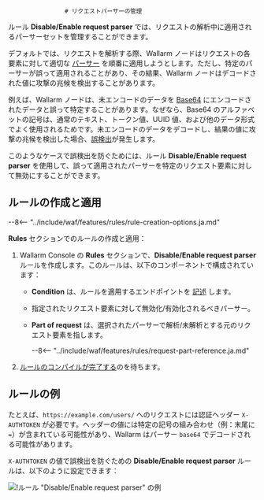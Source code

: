 					# リクエストパーサーの管理

ルール **Disable/Enable request parser** では、リクエストの解析中に適用されるパーサーセットを管理することができます。

デフォルトでは、リクエストを解析する際、Wallarm ノードはリクエストの各要素に対して適切な [パーサー](request-processing.ja.md) を順番に適用しようとします。ただし、特定のパーサーが誤って適用されることがあり、その結果、Wallarm ノードはデコードされた値に攻撃の兆候を検出することがあります。

例えば、Wallarm ノードは、未エンコードのデータを [Base64](https://en.wikipedia.org/wiki/Base64) にエンコードされたデータと誤って特定することがあります。なぜなら、Base64 のアルファベットの記号は、通常のテキスト、トークン値、UUID 値、および他のデータ形式でよく使用されるためです。未エンコードのデータをデコードし、結果の値に攻撃の兆候を検出した場合、[誤検出](../../about-wallarm/protecting-against-attacks.ja.md#false-positives)が発生します。

このようなケースで誤検出を防ぐためには、ルール **Disable/Enable request parser** を使用して、誤って適用されたパーサーを特定のリクエスト要素に対して無効にすることができます。

## ルールの作成と適用

--8<-- "../include/waf/features/rules/rule-creation-options.ja.md"

**Rules** セクションでのルールの作成と適用：

1. Wallarm Console の **Rules** セクションで、**Disable/Enable request parser** ルールを作成します。このルールは、以下のコンポーネントで構成されています：

      * **Condition** は、ルールを適用するエンドポイントを [記述](add-rule.ja.md#branch-description) します。
      * 指定されたリクエスト要素に対して無効化/有効化されるべきパーサー。
      * **Part of request** は、選択されたパーサーで解析/未解析とする元のリクエスト要素を指します。

         --8<-- "../include/waf/features/rules/request-part-reference.ja.md"
2. [ルールのコンパイルが完了する](compiling.ja.md)のを待ちます。

## ルールの例

たとえば、`https://example.com/users/` へのリクエストには認証ヘッダー `X-AUTHTOKEN` が必要です。ヘッダーの値には特定の記号の組み合わせ（例：末尾に `=`）が含まれている可能性があり、Wallarm はパーサー `base64` でデコードされる可能性があります。

`X-AUTHTOKEN` の値で誤検出を防ぐための **Disable/Enable request parser** ルールは、以下のように設定できます：

![!ルール "Disable/Enable request parser" の例](../../images/user-guides/rules/disable-parsers-example.png)